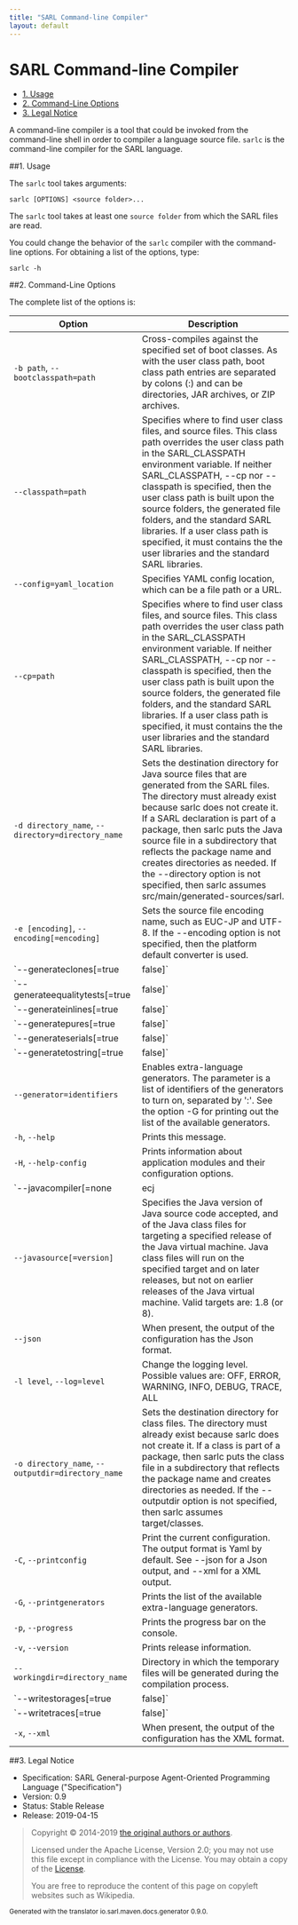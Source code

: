 ```yaml
---
title: "SARL Command-line Compiler"
layout: default
---
```


# SARL Command-line Compiler


<ul class="page_outline" id="page_outline">

<li><a href="#1-usage">1. Usage</a></li>
<li><a href="#2-command-line-options">2. Command-Line Options</a></li>
<li><a href="#3-legal-notice">3. Legal Notice</a></li>

</ul>




A command-line compiler is a tool that could be invoked from the command-line shell in order to compiler a language source file.
`sarlc` is the command-line compiler for the SARL language.

##1. Usage

The `sarlc` tool takes arguments:


	sarlc [OPTIONS] <source folder>...


The `sarlc` tool takes at least one `source folder` from which the SARL files are read.

You could change the behavior of the `sarlc` compiler with the command-line options.
For obtaining a list of the options, type:

	sarlc -h


##2. Command-Line Options

The complete list of the options is:



| Option | Description |
| ------ | ----------- |
| `-b path`, `--bootclasspath=path` | Cross-compiles against the specified set of boot classes. As with the user class path, boot class path entries are separated by colons (:) and can be directories, JAR archives, or ZIP archives. |
| `--classpath=path` | Specifies where to find user class files, and source files. This class path overrides the user class path in the SARL_CLASSPATH environment variable. If neither SARL_CLASSPATH, --cp nor --classpath is specified, then the user class path is built upon the source folders, the generated file folders, and the standard SARL libraries. If a user class path is specified, it must contains the the user libraries and the standard SARL libraries. |
| `--config=yaml_location` | Specifies YAML config location, which can be a file path or a URL. |
| `--cp=path` | Specifies where to find user class files, and source files. This class path overrides the user class path in the SARL_CLASSPATH environment variable. If neither SARL_CLASSPATH, --cp nor --classpath is specified, then the user class path is built upon the source folders, the generated file folders, and the standard SARL libraries. If a user class path is specified, it must contains the the user libraries and the standard SARL libraries. |
| `-d directory_name`, `--directory=directory_name` | Sets the destination directory for Java source files that are generated from the SARL files. The directory must already exist because sarlc does not create it. If a SARL declaration is part of a package, then sarlc puts the Java source file in a subdirectory that reflects the package name and creates directories as needed. If the --directory option is not specified, then sarlc assumes src/main/generated-sources/sarl. |
| `-e [encoding]`, `--encoding[=encoding]` | Sets the source file encoding name, such as EUC-JP and UTF-8. If the --encoding option is not specified, then the platform default converter is used. |
| `--generateclones[=true|false]` | Specifies if the clone functions should be generated; default is true. |
| `--generateequalitytests[=true|false]` | Specifies if the equality tests should be generated; default is true. |
| `--generateinlines[=true|false]` | Specifies if the @Inline annotations should be generated; default is false. |
| `--generatepures[=true|false]` | Specifies if the @Pure annotations should be generated; default is true. |
| `--generateserials[=true|false]` | Specifies if the serial identifiers should be generated; default is true. |
| `--generatetostring[=true|false]` | Specifies if the toString functions should be generated; default is true. |
| `--generator=identifiers` | Enables extra-language generators. The parameter is a list of identifiers of the generators to turn on, separated by ':'. See the option -G for printing out the list of the available generators. |
| `-h`, `--help` | Prints this message. |
| `-H`, `--help-config` | Prints information about application modules and their configuration options. |
| `--javacompiler[=none|ecj|javac]` | Specifies the Java compiler to be run; default is ecj. |
| `--javasource[=version]` | Specifies the Java version of Java source code accepted, and of the Java class files for targeting a specified release of the Java virtual machine. Java class files will run on the specified target and on later releases, but not on earlier releases of the Java virtual machine. Valid targets are: 1.8 (or 8). |
| `--json` | When present, the output of the configuration has the Json format. |
| `-l level`, `--log=level` | Change the logging level. Possible values are: OFF, ERROR, WARNING, INFO, DEBUG, TRACE, ALL |
| `-o directory_name`, `--outputdir=directory_name` | Sets the destination directory for class files. The directory must already exist because sarlc does not create it. If a class is part of a package, then sarlc puts the class file in a subdirectory that reflects the package name and creates directories as needed. If the --outputdir option is not specified, then sarlc assumes target/classes. |
| `-C`, `--printconfig` | Print the current configuration. The output format is Yaml by default. See --json for a Json output, and --xml for a XML output. |
| `-G`, `--printgenerators` | Prints the list of the available extra-language generators. |
| `-p`, `--progress` | Prints the progress bar on the console. |
| `-v`, `--version` | Prints release information. |
| `--workingdir=directory_name` | Directory in which the temporary files will be generated during the compilation process. |
| `--writestorages[=true|false]` | Specifies if the storage files should be generated; default is true. |
| `--writetraces[=true|false]` | Specifies if the trace files should be generated; default is true. |
| `-x`, `--xml` | When present, the output of the configuration has the XML format. |



##3. Legal Notice

* Specification: SARL General-purpose Agent-Oriented Programming Language ("Specification")
* Version: 0.9
* Status: Stable Release
* Release: 2019-04-15

> Copyright &copy; 2014-2019 [the original authors or authors](http://www.sarl.io/about/index.html).
>
> Licensed under the Apache License, Version 2.0;
> you may not use this file except in compliance with the License.
> You may obtain a copy of the [License](http://www.apache.org/licenses/LICENSE-2.0).
>
> You are free to reproduce the content of this page on copyleft websites such as Wikipedia.

<small>Generated with the translator io.sarl.maven.docs.generator 0.9.0.</small>